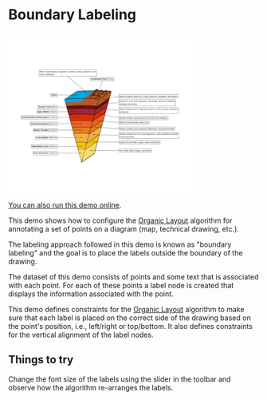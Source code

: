 <!--
 //////////////////////////////////////////////////////////////////////////////
 // @license
 // This file is part of yFiles for HTML.
 // Use is subject to license terms.
 //
 // Copyright (c) by yWorks GmbH, Vor dem Kreuzberg 28,
 // 72070 Tuebingen, Germany. All rights reserved.
 //
 //////////////////////////////////////////////////////////////////////////////
-->
# Boundary Labeling

<img src="../../../doc/demo-thumbnails/boundary-labeling.webp" alt="demo-thumbnail" height="320"/>

[You can also run this demo online](https://www.yfiles.com/demos/layout/boundary-labeling/).

This demo shows how to configure the [Organic Layout](https://docs.yworks.com/yfileshtml/#/api/OrganicLayout) algorithm for annotating a set of points on a diagram (map, technical drawing, etc.).

The labeling approach followed in this demo is known as "boundary labeling" and the goal is to place the labels outside the boundary of the drawing.

The dataset of this demo consists of points and some text that is associated with each point. For each of these points a label node is created that displays the information associated with the point.

This demo defines constraints for the [Organic Layout](https://docs.yworks.com/yfileshtml/#/api/OrganicLayout) algorithm to make sure that each label is placed on the correct side of the drawing based on the point's position, i.e., left/right or top/bottom. It also defines constraints for the vertical alignment of the label nodes.

## Things to try

Change the font size of the labels using the slider in the toolbar and observe how the algorithm re-arranges the labels.
